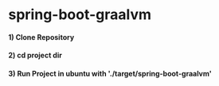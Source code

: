# spring-boot-graalvm

#### 1) Clone Repository
#### 2) cd project dir
#### 3) Run Project in ubuntu with './target/spring-boot-graalvm'
